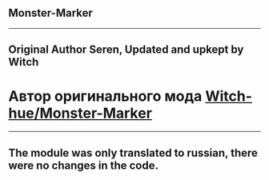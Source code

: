 ## Monster-Marker
----
Original Author Seren, Updated and upkept by Witch
----
# Автор оригинального мода [Witch-hue/Monster-Marker](https://github.com/Witch-hue/Monster-Marker)
----
The module was only translated to russian, there were no changes in the code.
----

